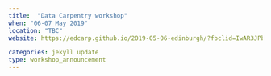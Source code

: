 ```yaml
---
title:  "Data Carpentry workshop"
when: "06-07 May 2019"
location: "TBC"
website: https://edcarp.github.io/2019-05-06-edinburgh/?fbclid=IwAR3JPblJk20Wjq8YJB4FN61ueEI-3Bx1Gkt9l5rimsdUwes84y_mQf5-Wrk

categories: jekyll update
type: workshop_announcement
---
```

